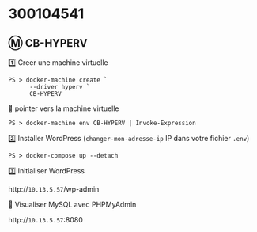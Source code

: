 # 300104541


## :m: CB-HYPERV

:one: Creer une machine virtuelle

```
PS > docker-machine create `
      --driver hyperv `
      CB-HYPERV
```

:pushpin: pointer vers la machine virtuelle

```
PS > docker-machine env CB-HYPERV | Invoke-Expression
```

:two: Installer WordPress (`changer-mon-adresse-ip` IP dans votre fichier `.env`)

```
PS > docker-compose up --detach
```

:three: Initialiser WordPress

http://`10.13.5.57`/wp-admin
      
:pushpin: Visualiser MySQL avec PHPMyAdmin

http://`10.13.5.57`:8080
